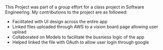 This Project was part of a group effort for a class project in Software Engineering. 
My contributions to the project are as followed: 
- Facilitated with UI design across the entire app 
- Linked files uploaded through AWS to a vision board page allowing user upload
- Collaborated on Models to facilitate the busniess logic of the app
- Helped linked the file with OAuth to allow user login through google
